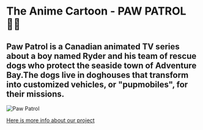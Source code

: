 # The Anime Cartoon - PAW PATROL🐕‍🦺
**Paw Patrol** is a Canadian animated TV series about a boy named **Ryder** and his team of rescue dogs who protect the seaside town of Adventure Bay.The dogs live in doghouses that transform into customized vehicles, or "pupmobiles", for their missions.
---
![Paw Patrol](https://i.pinimg.com/736x/86/c8/72/86c8720e6fa79dc6c48f227c247ca98d.jpg)

[Here is more info about our project](https://github.com/Shravanikuldharan/Paw_patrol_anime)